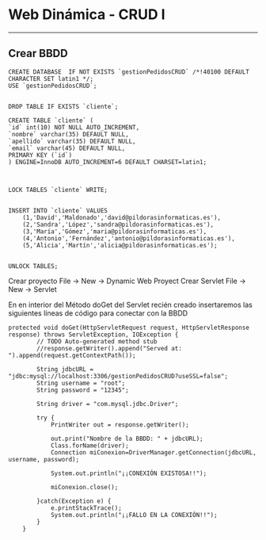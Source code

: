 # Web Dinámica - CRUD I

---

## Crear BBDD

    CREATE DATABASE  IF NOT EXISTS `gestionPedidosCRUD` /*!40100 DEFAULT CHARACTER SET latin1 */;
    USE `gestionPedidosCRUD`;


    DROP TABLE IF EXISTS `cliente`;

    CREATE TABLE `cliente` (
    `id` int(10) NOT NULL AUTO_INCREMENT,
    `nombre` varchar(35) DEFAULT NULL,
    `apellido` varchar(35) DEFAULT NULL,
    `email` varchar(45) DEFAULT NULL,
    PRIMARY KEY (`id`)
    ) ENGINE=InnoDB AUTO_INCREMENT=6 DEFAULT CHARSET=latin1;



    LOCK TABLES `cliente` WRITE;


    INSERT INTO `cliente` VALUES 
        (1,'David','Maldonado','david@pildorasinformaticas.es'),
        (2,'Sandra','López','sandra@pildorasinformaticas.es'),
        (3,'María','Gómez','maria@pildorasinformaticas.es'),
        (4,'Antonio','Fernández','antonio@pildorasinformaticas.es'),
        (5,'Alicia','Martín','alicia@pildorasinformaticas.es');


    UNLOCK TABLES;

Crear proyecto File -> New -> Dynamic Web Proyect
Crear Servlet File -> New -> Servlet

En en interior del Método doGet del Servlet recién creado insertaremos las siguientes líneas de código para conectar con la BBDD

    protected void doGet(HttpServletRequest request, HttpServletResponse response) throws ServletException, IOException {
            // TODO Auto-generated method stub
            //response.getWriter().append("Served at: ").append(request.getContextPath());
            
            String jdbcURL = "jdbc:mysql://localhost:3306/gestionPedidosCRUD?useSSL=false";
            String username = "root";
            String password = "12345";
            
            String driver = "com.mysql.jdbc.Driver";
            
            try {
                PrintWriter out = response.getWriter();
                
                out.print("Nombre de la BBDD: " + jdbcURL);
                Class.forName(driver);
                Connection miConexion=DriverManager.getConnection(jdbcURL, username, password);
                
                System.out.println("¡¡CONEXIÓN EXISTOSA!!");
                
                miConexion.close();
                
            }catch(Exception e) {
                e.printStackTrace();
                System.out.println("¡¡FALLO EN LA CONEXIÓN!!");
            }
        }
